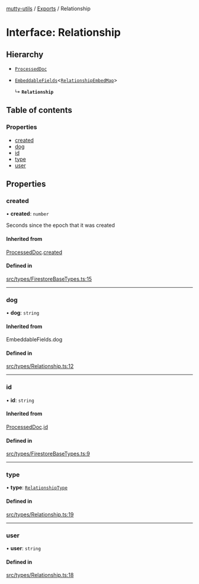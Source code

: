 [mutty-utils](../README.md) / [Exports](../modules.md) / Relationship

# Interface: Relationship

## Hierarchy

- [`ProcessedDoc`](ProcessedDoc.md)

- [`EmbeddableFields`](../modules.md#embeddablefields)<[`RelationshipEmbedMap`](../modules.md#relationshipembedmap)\>

  ↳ **`Relationship`**

## Table of contents

### Properties

- [created](Relationship.md#created)
- [dog](Relationship.md#dog)
- [id](Relationship.md#id)
- [type](Relationship.md#type)
- [user](Relationship.md#user)

## Properties

### created

• **created**: `number`

Seconds since the epoch that it was created

#### Inherited from

[ProcessedDoc](ProcessedDoc.md).[created](ProcessedDoc.md#created)

#### Defined in

[src/types/FirestoreBaseTypes.ts:15](https://github.com/jonlaing/mutty-utils/blob/3ab5f76/src/types/FirestoreBaseTypes.ts#L15)

___

### dog

• **dog**: `string`

#### Inherited from

EmbeddableFields.dog

#### Defined in

[src/types/Relationship.ts:12](https://github.com/jonlaing/mutty-utils/blob/3ab5f76/src/types/Relationship.ts#L12)

___

### id

• **id**: `string`

#### Inherited from

[ProcessedDoc](ProcessedDoc.md).[id](ProcessedDoc.md#id)

#### Defined in

[src/types/FirestoreBaseTypes.ts:9](https://github.com/jonlaing/mutty-utils/blob/3ab5f76/src/types/FirestoreBaseTypes.ts#L9)

___

### type

• **type**: [`RelationshipType`](../modules.md#relationshiptype)

#### Defined in

[src/types/Relationship.ts:19](https://github.com/jonlaing/mutty-utils/blob/3ab5f76/src/types/Relationship.ts#L19)

___

### user

• **user**: `string`

#### Defined in

[src/types/Relationship.ts:18](https://github.com/jonlaing/mutty-utils/blob/3ab5f76/src/types/Relationship.ts#L18)
